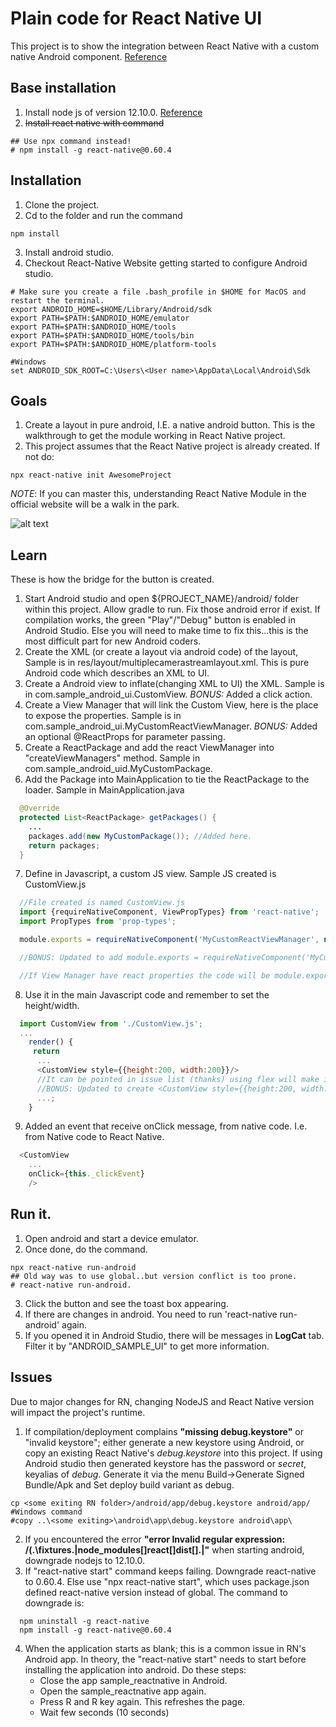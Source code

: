 # Plain code for React Native UI
This project is to show the integration between React Native with a custom native Android component.
[Reference](https://facebook.github.io/react-native/docs/native-components-android.html)

## Base installation
1. Install node js of version 12.10.0. [Reference](https://nodejs.org/en/download/releases/)
2. ~~Install react native with command~~
```
## Use npx command instead!
# npm install -g react-native@0.60.4

```

## Installation
1. Clone the project.
2. Cd to the folder and run the command

```
npm install
```
3. Install android studio.
4. Checkout React-Native Website getting started to configure Android studio.

```
# Make sure you create a file .bash_profile in $HOME for MacOS and restart the terminal.
export ANDROID_HOME=$HOME/Library/Android/sdk
export PATH=$PATH:$ANDROID_HOME/emulator
export PATH=$PATH:$ANDROID_HOME/tools
export PATH=$PATH:$ANDROID_HOME/tools/bin
export PATH=$PATH:$ANDROID_HOME/platform-tools

#Windows
set ANDROID_SDK_ROOT=C:\Users\<User name>\AppData\Local\Android\Sdk
```

## Goals
1. Create a layout in pure android, I.E. a native android button. This is the walkthrough to get the module working in React Native project.
2. This project assumes that the React Native project is already created. If not do:
```
npx react-native init AwesomeProject
```

*NOTE*: If you can master this, understanding React Native Module in the official website will be a walk in the park.

![alt text](gitimg/sample.png?raw=true)


## Learn
These is how the bridge for the button is created.
1. Start Android studio and open ${PROJECT_NAME}/android/ folder within this project. Allow gradle to run. Fix those android error if exist. If compilation works, the green "Play"/"Debug" button is enabled in Android Studio. Else you will need to make time to fix this...this is the most difficult part for new Android coders.
2. Create the XML (or create a layout via android code) of the layout, Sample is in res/layout/multiplecamerastreamlayout.xml. This is pure Android code which describes an XML to UI.
3. Create a Android view to inflate(changing XML to UI) the XML. Sample is in com.sample_android_ui.CustomView. *BONUS:* Added a click action.
4. Create a View Manager that will link the Custom View, here is the place to expose the properties. Sample is in com.sample_android_ui.MyCustomReactViewManager. *BONUS:* Added an optional @ReactProps for parameter passing.
5. Create a ReactPackage and add the react ViewManager into "createViewManagers" method. Sample in com.sample_android_uid.MyCustomPackage.
6. Add the Package into MainApplication to tie the ReactPackage to the loader. Sample in MainApplication.java
```java
  @Override
  protected List<ReactPackage> getPackages() {
    ...
    packages.add(new MyCustomPackage()); //Added here.
    return packages;
  }
```
7. Define in Javascript, a custom JS view. Sample JS created is CustomView.js
```javascript
  //File created is named CustomView.js
  import {requireNativeComponent, ViewPropTypes} from 'react-native';
  import PropTypes from 'prop-types';

  module.exports = requireNativeComponent('MyCustomReactViewManager', null);

  //BONUS: Updated to add module.exports = requireNativeComponent('MyCustomReactViewManager', {name: 'message',propTypes: { 'ReactPropName':PropTypes.String }});

  //If View Manager have react properties the code will be module.exports = requireNativeComponent('MyCustomReactViewManager', {name: 'AnynameWillDoItsforLog',propTypes: { 'ReactPropName':PropTypes.* }}); -- Check PropTypes.* is from ReactJS site.
```
8. Use it in the main Javascript code and remember to set the height/width.
```javascript
  import CustomView from './CustomView.js';
  ...
    render() {
     return
      ...
      <CustomView style={{height:200, width:200}}/>
      //It can be pointed in issue list (thanks) using flex will make it full screen. Else use height:null
      //BONUS: Updated to create <CustomView style={{height:200, width:200}} message={"Hi there"}/>
      ...;
    }
```
9. Added an event that receive onClick message, from native code. I.e. from Native code to React Native.
```javascript
  <CustomView
    ...
    onClick={this._clickEvent}
    />
```

## Run it.
1. Open android and start a device emulator.
2. Once done, do the command.

```
npx react-native run-android
## Old way was to use global..but version conflict is too prone.
# react-native run-android.
```

3. Click the button and see the toast box appearing.
4. If there are changes in android. You need to run 'react-native run-android' again.
5. If you opened it in Android Studio, there will be messages in **LogCat** tab. Filter it by "ANDROID_SAMPLE_UI" to get more information.


## Issues
Due to major changes for RN, changing NodeJS and React Native version will impact the project's runtime.

1. If compilation/deployment complains **"missing debug.keystore"** or "invalid keystore"; either generate a new keystore using Android, or copy an existing React Native's *debug.keystore* into this project. If using Android studio then generated keystore has the password or *secret*, keyalias of *debug*. Generate it via the menu Build->Generate Signed Bundle/Apk and Set deploy build variant as debug.
```
cp <some exiting RN folder>/android/app/debug.keystore android/app/
#Windows command
#copy ..\<some exiting>\android\app\debug.keystore android\app\
```
2. If you encountered the error **"error Invalid regular expression: /(.\fixtures\.|node_modules[\]react[\]dist[\].|"** when starting android, downgrade nodejs to 12.10.0.
3. If "react-native start" command keeps failing. Downgrade react-native to 0.60.4. Else use "npx react-native start", which uses package.json defined react-native version instead of global. The command to downgrade is:
```
  npm uninstall -g react-native
  npm install -g react-native@0.60.4
```

4. When the application starts as blank; this is a common issue in RN's Android app. In theory, the "react-native start" needs to start before installing the application into android. Do these steps:
   + Close the app sample_reactnative in Android.
   + Open the sample_reactnative app again.
   + Press R and R key again. This refreshes the page.
   + Wait few seconds (10 seconds)
